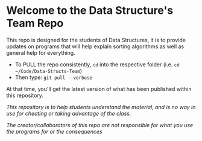 # Welcome to the Data Structure's Team Repo

This repo is designed for the students of Data Structures, it is to provide updates on programs 
that will help explain sorting algorithms as well as general help for everything.

- To PULL the repo consistently, `cd` into the respective folder (i.e. `cd ~/Code/Data-Structs-Team`)
- Then type: `git pull --verbose`

At that time, you'll get the latest version of what has been published within this repository.

*This repository is to help students understand the material, and is no way in use for cheating or taking advantage of the class.*

*The creator/collaborators of this repo are not responsible for what you use the programs for or the consequences*
